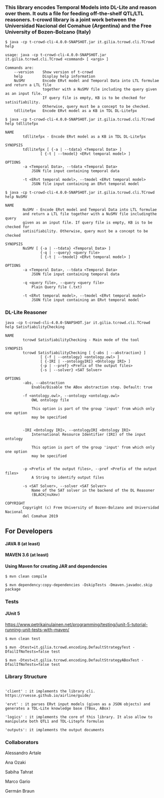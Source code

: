 ### This library encodes Temporal Models into DL-Lite and reason over them. It outs a file for feeding off-the-shelf QTL/LTL reasoners. t-crowd library is a joint work between the Universidad Nacional del Comahue (Argentina) and the Free University of Bozen-Bolzano (Italy)

`$ java -cp t-crowd-cli-4.0.0-SNAPSHOT.jar it.gilia.tcrowd.cli.TCrowd help`

```
usage: java -cp t-crowd-cli-4.0.0-SNAPSHOT.jar it.gilia.tcrowd.cli.TCrowd <command> [ <args> ]

Commands are:
    --version    Show version of t-crowd
    help         Display help information
    NuSMV        Encode ERvt model and Temporal Data into LTL formulae and return a LTL file 
                 together with a NuSMV file including the query given as an input file. 
                 If query file is empty, KB is to be checked for satisifiability. 
                 Otherwise, query must be a concept to be checked.
    tdllitefpx   Encode ERvt model as a KB in TDL DL-Litefpx

```

`$ java -cp t-crowd-cli-4.0.0-SNAPSHOT.jar it.gilia.tcrowd.cli.TCrowd help tdllitefpx`

```
NAME
        tdllitefpx - Encode ERvt model as a KB in TDL DL-Litefpx

SYNOPSIS
        tdllitefpx [ {-a | --tdata} <Temporal Data> ]
                [ {-t | --tmodel} <ERvt temporal model> ]

OPTIONS
        -a <Temporal Data>, --tdata <Temporal Data>
            JSON file input containing temporal data

        -t <ERvt temporal model>, --tmodel <ERvt temporal model>
            JSON file input containing an ERvt temporal model

```

`$ java -cp t-crowd-cli-4.0.0-SNAPSHOT.jar it.gilia.tcrowd.cli.TCrowd help NuSMV`

```
NAME
        NuSMV - Encode ERvt model and Temporal Data into LTL formulae
        and return a LTL file together with a NuSMV file includingthe query
        given as an input file. If query file is empty, KB is to be checked for
        satisifiability. Otherwise, query must be a concept to be checked

SYNOPSIS
        NuSMV [ {-a | --tdata} <Temporal Data> ]
                {-q | --query} <query file>
                [ {-t | --tmodel} <ERvt temporal model> ]

OPTIONS
        -a <Temporal Data>, --tdata <Temporal Data>
            JSON file input containing temporal data

        -q <query file>, --query <query file>
            Plain Query file (.txt)

        -t <ERvt temporal model>, --tmodel <ERvt temporal model>
            JSON file input containing an ERvt temporal model

```
### DL-Lite Reasoner

`java -cp t-crowd-cli-4.0.0-SNAPSHOT.jar it.gilia.tcrowd.cli.TCrowd help SatisfiabilityChecking`

```
NAME
        tcrowd SatisfiabilityChecking - Main mode of the tool

SYNOPSIS
        tcrowd SatisfiabilityChecking [ {-abs | --abstraction} ]
                [ {-f | --ontology} <ontology.owl> ]
                [ {-IRI | --ontologyIRI} <Ontology IRI> ]
                {-p | --pref} <Prefix of the output files>
                {-s | --solver} <SAT Solver>

OPTIONS
        -abs, --abstraction
            Enable/Disable the ABox abstraction step. Default: true

        -f <ontology.owl>, --ontology <ontology.owl>
            OWL ontology file

            This option is part of the group 'input' from which only one option
            may be specified


        -IRI <Ontology IRI>, --ontologyIRI <Ontology IRI>
            International Resource Identifier (IRI) of the input ontology

            This option is part of the group 'input' from which only one option
            may be specified


        -p <Prefix of the output files>, --pref <Prefix of the output files>
            A String to identify output files

        -s <SAT Solver>, --solver <SAT Solver>
            Name of the SAT solver in the backend of the DL Reasoner
            (BLACK|nuXmv)

COPYRIGHT
        Copyright (c) Free University of Bozen-Bolzano and Universidad Nacional
        del Comahue 2019

```

## For Developers

#### JAVA 8 (at least)
#### MAVEN 3.6 (at least)

#### Using Maven for creating JAR and dependencies

```
$ mvn clean compile

$ mvn dependency:copy-dependencies -DskipTests -Dmaven.javadoc.skip package

```
### Tests
#### JUnit 5
https://www.petrikainulainen.net/programming/testing/junit-5-tutorial-running-unit-tests-with-maven/

`$ mvn clean test`

`$ mvn -Dtest=it.gilia.tcrowd.encoding.DefaultStrategyTest -DfailIfNoTests=false test`

`$ mvn -Dtest=it.gilia.tcrowd.encoding.DefaultStrategyABoxTest -DfailIfNoTests=false test`

### Library Structure

```

'client' : it implements the library cli. https://rvesse.github.io/airline/guide/

'ervt' : it parses ERvt input models (given as a JSON objects) and generates a TDL-Lite knowledge base (TBox, ABox)

'logics' : it implements the core of this library. It also allow to manipulate both QTL1 and TDL-Litepfx formulas

'outputs': it implements the output documents

```

### Collaborators

Alessandro Artale

Ana Ozaki

Sabiha Tahrat

Marco Gario

Germán Braun
